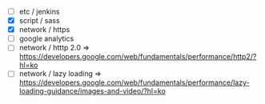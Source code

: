 - [ ] etc / jenkins
- [x] script / sass
- [x] network / https
- [ ] google analytics
- [ ] network / htttp 2.0 => https://developers.google.com/web/fundamentals/performance/http2/?hl=ko
- [ ] network / lazy loading => https://developers.google.com/web/fundamentals/performance/lazy-loading-guidance/images-and-video/?hl=ko
<!--stackedit_data:
eyJoaXN0b3J5IjpbLTc1NjExOTMyOSwxMDg5MzE1Nzc4XX0=
-->